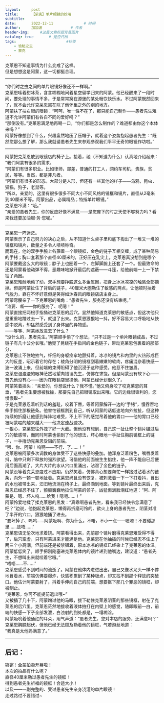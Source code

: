 ```yaml
---
layout:     post   	
title:      【蒙克】单片眼镜的妙用
subtitle:    
date:       2022-12-11 				# 时间
author:     加加波 			# 作者
header-img:   	#这篇文章标题背景图片
catalog: true 		# 是否归档
tags:						#标签
    - 诡秘之主
    - 蒙克
---
```


<p class="has-line-data" data-line-start="2" data-line-end="4">克莱恩不知道事情为什么变成了这样。<br>
但是想想这是阿蒙，这一切都挺合理。</p> 
<hr>
<p class="has-line-data" data-line-start="5" data-line-end="10">“你们时之虫之间的单片眼镜好像还不一样啊。”<br>
克莱恩嗦着甜冰茶，含含糊糊地问着星空留学归来的阿蒙。他已经醒来了一段时间，要处理的事情不多，于是常常窝在源堡的某处畅饮快乐水。不过阿蒙既然回来了，就不会允许克莱恩窝在除了他怀里之外的别的地方。<br>
阿蒙扶了扶右眼的眼镜：“呵呵，唯一性不在了，那只能自己制作——愚者先生难道不允许阿蒙们有各自不同的爱好吗？”<br>
“那倒没有。”克莱恩满足地再喝一口，“你们都是怎么制作的？难道都由你这个本体来吗？”<br>
阿蒙好像想到了什么，兴趣盎然地压了压帽子，就着这个姿势抱起愚者先生：“既然您那么想了解，那么我就请愚者先生来参观参观我们平平无奇的眼镜作坊啦。”</p>
<hr>
<p class="has-line-data" data-line-start="11" data-line-end="18">阿蒙把克莱恩放到眼镜店的椅子上。接着，祂（不知道为什么）认真地介绍起来：<br>
“我们阿蒙有很多的需求。<br>
“阿蒙们有很多职业。比如律师，邮差，普通的打工人，网约车司机，贵族，贫民，等等。当然，都是非凡者。<br>
“阿蒙们有很多的形态。大部分是人形，但还有一些其他的样子——乌鸦，昆虫，猫猫，狗子，老鼠等。<br>
“所以，亲爱的，这里有很多很多不同大小不同风格的镜框和镜片，直径从2毫米到40厘米不等。阿蒙出品，必属精品；特指单片眼镜。”<br>
克莱恩冷漠：“哦。”<br>
“亲爱的愚者先生，你的反应好像不满意——是您座下的时之天使不够努力吗？看来我还要加油服·务·您呢。”</p>
<hr>
<p class="has-line-data" data-line-start="19" data-line-end="47">克莱恩一阵迷茫。<br>
阿蒙表示了自己努力的决心之后，从不知道什么桌子里和底下掏出了一堆又一堆的镜框和镜片，数量之多令人啧啧称奇。<br>
而现在，他的双手手腕上各箍着一个眼镜框，金色的链子互相交缠，成了某种简易的手铐；胸口套着那个直径40厘米的，正好压在乳尖上，克莱恩真没想到是哪个阿蒙要戴这么大的眼镜；脖子上也圈着一个，左脚脚腕上还套了一个。但最致命的还是阿蒙看他动弹不得，恶趣味地掀开最后的遮蔽——斗篷，给他前端一上一下禁锢了两圈。<br>
克莱恩难耐地动了动，双手想要挣脱这么多金属圈，把身上冰冰凉凉的触感全部摘掉。但是阿蒙扯住了背后的链子，40厘米大圈勒住了敏感的两点，让他顿时抽着气脱力，靠在不怀好意但是笑得如沐春风的眼镜店店主身上。<br>
阿蒙弯腰亲了一下克莱恩的嘴角：“愚者先生，服务还没有结束呢。”<br>
“谁要、嘶——你的服务了、呃嗯！”<br>
阿蒙直接把两根手指捅进克莱恩的后穴。显然他知道克莱恩的敏感点，但这次他只是重重地蹭过去一下，就退了出来。克莱恩狠狠地一抖，好不容易大口呼吸地从快感中脱离，却猛然感受到了身体里的异物感。<br>
——等等、阿蒙祂放进去了什么？<br>
“没什么的，愚者先生。”阿蒙顺手偷了个想法，“只不过是一个单片眼镜成品，不过链子有几十公分长哦。”他晃了晃绕在手指间的金色链子，带动克莱恩包裹着的那部分，<br>
克莱恩止不住地抽气，纤细的身躯痉挛地颤抖着。冰凉的镜片和内里的火热形成巨大的反差，昭示着它的存在；棱角分明的镜框刮着嫩嫩的软肉，疼痛混杂着快感一波一波涌上来，但前端的束缚阻碍了他沉浸于这种感受。他忍不住皱眉。<br>
克莱恩湿漉漉的眼神茫然地望向错误先生，仿佛在求饶。但是阿蒙没有软下心——首先他没有心——因为在眼镜店里操他，阿蒙已经计划很久了。<br>
阿蒙笑着摇头：“亲爱的，你想说什么？我不懂。”他又俯身咬了咬克莱恩的耳垂，“愚者先生要想被我操，那要先自己把眼镜取出来哦。它的边缘很锋利的，您慢慢取~”<br>
于是克莱恩忍着听到话的羞耻，咬着下唇，等着阿蒙解开一边的“手铐”，慢吞吞地伸手抓住那根链条。他害怕镜框割到自己，听从阿蒙的话低速地向外拉扯，但这种持续的折磨让他感到阵阵地难受，不上不下的感觉吊着他的胃口——他的胃口已经被阿蒙喂的越来越大——他决定速战速决。<br>
一狠心，克莱恩往外拽了好一大截。但他没有想到，自己这一扯让整个镜片碾过后穴的敏感带，而同时阿蒙也偷到了他的想法，坏心眼地一手扯住胸前镜框上的链子，一手撸动克莱恩受阻的前端。<br>
“喂、你、阿蒙！呜啊——不行、了……！”<br>
克莱恩被阿蒙多次调教的身体受不了这些快感的叠加。他浑身泛着粉色，嘴唇发着抖，脑中只剩下释放的强烈欲望。可惜他的前面被生生掐住，他一阵不能自已后便用后面高潮了，大片大片的水从穴口里涌出，沾湿了金色的链子。<br>
阿蒙没等着克莱恩度过不应期，仍然笑着，仿佛真心想要帮忙一样接过沾着水的链条，向外一顿一顿地扯着。克莱恩尚且没有恢复，被刺激着一下一下打着抖，冒出的水也被带出来，汩汩地流淌在椅子上，最终滴到地面。等到镜片最终出来后，克莱恩已经忍不住了，颤颤巍巍地拉住阿蒙的领子，凶猛但满脸潮红地道：“阿、阿蒙是、嗯、坏人呜……给我！嗯呃……！”<br>
阿蒙怜爱地揉了揉克莱恩的黑发：“真乖啊愚者先生，看来我已经快令您满意了吧？”边说，他抱起克莱恩，懒得再折磨可怜的、欲火上身的愚者先生，阴茎对准了半开的穴口，狠狠地捅了进去。<br>
“要坏掉了、呜呜……阿蒙呃啊、你为什么，不唔，不小一点——嗯嗯！不要碰那里……放唔……”<br>
克莱恩语无伦次地求着饶。阿蒙看得出来，先前那个镜片磨得克莱恩难受得不得了，后穴空虚，只有阿蒙进来才能满足他。克莱恩在他抽插的时候已经忍不住上了两三个小高潮，但前端还是被禁锢着，原本冰凉的镜框已经染上了克莱恩的体温。<br>
阿蒙低低笑了，顺手把刚刚塞进克莱恩体内的镜片递到他嘴边，建议道：“愚者先生，不想叫出来就咬着它哦。”<br>
“唔唔……不……”<br>
克莱恩感受不到时间的流逝了。阿蒙在他体内进进出出，自己又像水龙头一样不停地冒着水，前端仿佛要爆炸，快感积累到了某种极点，却又找不到那个释放的突破口。他估计阿蒙要射了，抖着手伸向自己的前端，想要抠下那几个罪恶的镜框，却被制止。<br>
“克莱恩，你可不能提前退出哦~”<br>
又被插了几十下，阿蒙蹭过他的马眼，拔下勒住克莱恩阴茎的那些镜框，射在了克莱恩的后穴里。克莱恩茫然地接收着液体拍打在内壁上的感觉，随即眼前一白，前端的快感一下子全部发泄，白浊射的到处都是，一塌糊涂。<br>
阿蒙吸吮着他通红的耳朵，用气声道：“愚者先生，您对本店的服务，还满意吗？”<br>
克莱恩胸膛起伏，但他已经无法顾及勒着他的镜框，气若游丝地道：<br>
“我真是太他妈满意了。”</p>
<hr>
<h2 class="code-line" data-line-start=48 data-line-end=49 ><a id="_48"></a>后记：</h2>
<p class="has-line-data" data-line-start="49" data-line-end="55">锵锵！全蒙拍卖开幕啦！<br>
本次的拍品有什么呢？<br>
直径40厘米勒过愚者先生的镜框！<br>
得到愚者先生祈福的镜框！合适大小！<br>
以及——一副完整的、受过愚者先生亲身浇灌的单片眼镜！<br>
走过路过不要错过~</p>
